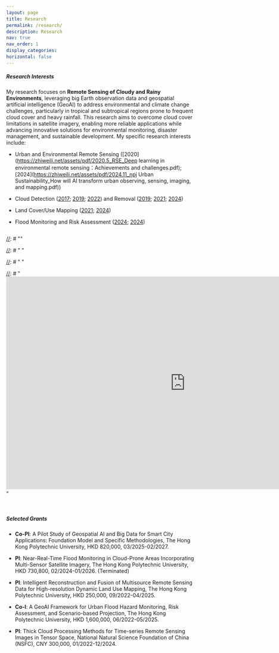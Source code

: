 ```yaml
---
layout: page
title: Research
permalink: /research/
description: Research
nav: true
nav_order: 1
display_categories:
horizontal: false
---
```



##### **Research Interests**  

My research focuses on **Remote Sensing of Cloudy and Rainy Environments**, leveraging big Earth observation data and geospatial artificial intelligence (GeoAI) to address environmental and climate change challenges, particularly in tropical and subtropical regions prone to frequent cloud cover and heavy rainfall. This research aims to overcome cloud cover limitations in satellite imagery, enabling more reliable applications while advancing innovative solutions for environmental monitoring, disaster management, and sustainable development. My specific research interests include:

- Urban and Environmental Remote Sensing ([2020](https://zhiweili.net/assets/pdf/2020.5_RSE_Deep learning in environmental remote sensing：Achievements and challenges.pdf); [2024](https://zhiweili.net/assets/pdf/2024.11_npj Urban Sustainability_How will AI transform urban observing, sensing, imaging, and mapping.pdf))  &emsp;

- Cloud Detection ([2017](https://zhiweili.net/assets/pdf/2017.3_RSE_Multi-feature%20combined%20cloud%20and%20cloud%20shadow%20detection%20in%20GaoFen-1%20wide%20field%20of%20view%20imagery.pdf); [2019](https://zhiweili.net/assets/pdf/2019.4_ISPRS%20P&RS_Deep%20learning%20based%20cloud%20detection%20for%20medium%20and%20high%20resolution%20remote%20sensing%20images%20of%20different%20sensors.pdf); [2022](https://zhiweili.net/assets/pdf/2022.6_ISPRS%20P&RS_Cloud%20and%20cloud%20shadow%20detection%20for%20optical%20satellite%20imagery%EF%BC%9AFeatures,%20algorithms,%20validation,%20and%20prospects.pdf)) and Removal ([2019](https://zhiweili.net/assets/pdf/2019.8_RS_Thick%20Cloud%20Removal%20in%20High-Resolution%20Satellite%20Images%20Using%20Stepwise%20Radiometric%20Adjustment%20and%20Residual%20Correction.pdf); [2021](https://zhiweili.net/assets/pdf/2021.7_ISPRS%20P&RS_Combined%20deep%20prior%20with%20low-rank%20tensor%20SVD%20for%20thick%20cloud%20removal%20in%20multitemporal%20images.pdf); [2024](https://zhiweili.net/assets/pdf/2024.10_ISPRS%20P&RS_Beyond%20clouds%EF%BC%9ASeamless%20flood%20mapping%20using%20Harmonized%20Landsat%20and%20Sentinel-2%20time%20series%20imagery%20and%20water%20occurrence%20data.pdf))  &emsp;

- Land Cover/Use Mapping ([2021](https://zhiweili.net/assets/pdf/2021.12_JAG_Time%20series%20remote%20sensing%20image%20classification%20framework%20using%20combination%20of%20deep%20learning%20and%20multiple%20classifiers%20system.pdf); [2024](https://zhiweili.net/assets/pdf/2024.7_RSE_Learning%20spectral-indices-fused%20deep%20models%20for%20time-series%20land%20use%20and%20land%20cover%20mapping%20in%20cloud-prone%20areas.pdf))  &emsp;

- Flood Monitoring and Risk Assessment ([2024](https://www.taylorfrancis.com/chapters/edit/10.1201/9781003244561-4/urban-flooding-monitoring-management-geospatial-perspective-zhiwei-li-cheolhee-yoo-qihao-weng); [2024](https://zhiweili.net/assets/pdf/2024.10_ISPRS%20P&RS_Beyond%20clouds%EF%BC%9ASeamless%20flood%20mapping%20using%20Harmonized%20Landsat%20and%20Sentinel-2%20time%20series%20imagery%20and%20water%20occurrence%20data.pdf))

<div class="slideshow-container">
    <div class="mySlides">
        <img src="../assets/img/research_cloud.jpg" alt="Cloud Detection and Removal">
    </div>
    <div class="mySlides">
        <img src="../assets/img/research_lulc.jpg" alt="Land Use & Land Cover Mapping">
    </div>
    <div class="mySlides">
        <img src="../assets/img/research_flood.jpg" alt="Flood Monitoring and Risk Assessment">
    </div>
    <!-- Add more slides as needed -->
</div>

<script>
    let slideIndex = 0;
    let slides = document.getElementsByClassName("mySlides");
    let totalSlides = slides.length;


    function showSlides() {
        for (let i = 0; i < totalSlides; i++) {
            slides[i].style.display = "none";
        }
        slideIndex++;
        if (slideIndex > totalSlides) {
            slideIndex = 1; // Restart from the first slide
        }
        slides[slideIndex - 1].style.display = "block";
        setTimeout(showSlides, 3000); // Change image every 3 seconds
    }
    
    showSlides();

</script>

<style>
    .slideshow-container * { box-sizing: border-box; }
    .slideshow-container {
        font-family: Arial, sans-serif; 
        margin: 0px auto;
        max-width: 960px; 
        position: relative; 
        background: #ffffff; /* Set background to white */
        overflow: hidden;
    }
    .slideshow-container .mySlides { 
        display: none; 
        text-align: center; /* Center the images */
    }
    .slideshow-container img {
        vertical-align: middle; /* middle */
        width: 100%;
        height: auto
        max-width: 960px;
        object-fit: cover;
    }
</style>




[//]: # "<html lang="en">"

[//]: # "<head>"

[//]: # "    <meta charset="UTF-8">"

[//]: # "    <meta name="viewport" content="width=device-width, initial-scale=1.0">"

[//]: # "    <title>Embedded Google Slides Slideshow</title>"

[//]: # "</head>"

[//]: # "<body>"

[//]: # "    <div>"

[//]: # "        <iframe src="https://docs.google.com/presentation/d/e/2PACX-1v.../embed?start=true&loop=true&delayms=3000" frameborder="0" width="960" height="569" allowfullscreen="true" mozallowfullscreen="true" webkitallowfullscreen="true"></iframe>"

[//]: # "    </div>"

[//]: # "</body>"

[//]: # "</html>"



<br>

##### **Selected Grants**  

- **Co-PI**: A Pilot Study of Geospatial AI and Big Data for Smart City Applications: Foundation Model and Specific Methodologies, The Hong Kong Polytechnic University, HKD 820,000, 03/2025-02/2027.

- **PI**: Near-Real-Time Flood Monitoring in Cloud-Prone Areas Incorporating Multi-Sensor Satellite Imagery, The Hong Kong Polytechnic University, HKD 730,800, 02/2024-01/2026. (Terminated)

- **PI**: Intelligent Reconstruction and Fusion of Multisource Remote Sensing Data for High-resolution Dynamic Land Use Mapping, The Hong Kong Polytechnic University, HKD 250,000, 09/2022-04/2025.

- **Co-I**: A GeoAI Framework for Urban Flood Hazard Monitoring, Risk Assessment, and Scenario-based Projection, The Hong Kong Polytechnic University, HKD 1,600,000, 06/2022-05/2025.

- **PI**: Thick Cloud Processing Methods for Time-series Remote Sensing Images in Tensor Space, National Natural Science Foundation of China (NSFC), CNY 300,000, 01/2022-12/2024.

